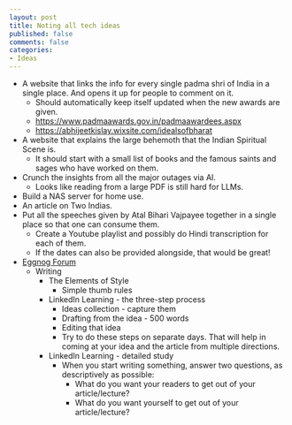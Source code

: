 ```yaml
---
layout: post
title: Noting all tech ideas
published: false
comments: false
categories: 
- Ideas
---
```


* A website that links the info for every single padma shri of India in a single place. And opens it up for people to comment on it.
  * Should automatically keep itself updated when the new awards are given.
  * https://www.padmaawards.gov.in/padmaawardees.aspx
  * https://abhijeetkislay.wixsite.com/idealsofbharat
* A website that explains the large behemoth that the Indian Spiritual Scene is.
  * It should start with a small list of books and the famous saints and sages who have worked on them.
* Crunch the insights from all the major outages via AI.
  * Looks like reading from a large PDF is still hard for LLMs.
* Build a NAS server for home use.
* An article on Two Indias.
* Put all the speeches given by Atal Bihari Vajpayee together in a single place so that one can consume them.
  * Create a Youtube playlist and possibly do Hindi transcription for each of them.
  * If the dates can also be provided alongside, that would be great!
* [Eggnog Forum](https://docs.google.com/document/d/1wkgTfwoFEhGPrYC7-GZYt5Z3r2_jvq4TVRox9RX9eKc)
  * Writing
    * The Elements of Style
        *  Simple thumb rules
    * LinkedIn Learning - the three-step process
        * Ideas collection - capture them
        * Drafting from the idea - 500 words
        * Editing that idea
        * Try to do these steps on separate days. That will help in coming at your idea and the article from multiple directions.
    * LinkedIn Learning - detailed study
        * When you start writing something, answer two questions, as descriptively as possible:
          * What do you want your readers to get out of your article/lecture?
          * What do you want yourself to get out of your article/lecture?
